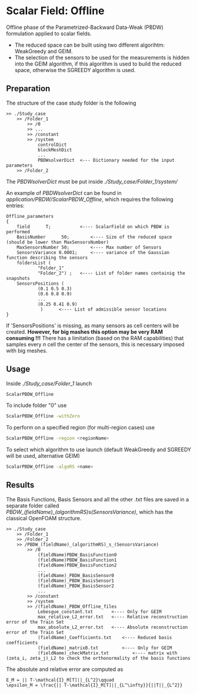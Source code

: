 # Scalar Field: Offline 

Offline phase of the Parametrized-Backward Data-Weak (PBDW) formulation applied to scalar fields.

- The reduced space can be built using two different algorihtm: WeakGreedy and GEIM.
- The selection of the sensors to be used for the measurements is hidden into the GEIM algorithm, if this algorithm is used to build the reduced space, otherwise the SGREEDY algorithm is used.

## Preparation

The structure of the case study folder is the following

```
>> ./Study_case
	>> /Folder_1
		>> /0
		>> ...
		>> /constant
		>> /system
			controlDict
			blockMeshDict
			...
			PBDWsolverDict  <--- Dictionary needed for the input parameters				
	>> /Folder_2
```

The *PBDWsolverDict* must be put inside *./Study_case/Folder_1/system/*

An example of *PBDWsolverDict* can be found in *application/PBDW/ScalarPBDW_Offline*, which requires the following entries:
```
Offline_parameters
{
	field      T; 			<---- ScalarField on which PBDW is performed
	BasisNumber      50;		<---- Size of the reduced space (should be lower than MaxSensorsNumber)
	MaxSensorsNumber 50;		<---- Max number of Sensors
	SensorsVariance 0.0001;		<---- variance of the Gaussian function describing the sensors
	foldersList (
			"Folder_1"
			"Folder_2") ;	<---- List of folder names containig the snapshots
	SensorsPositions ( 
			(0.1 0.5 0.3)
			(0.6 0.8 0.9)
			...
			(0.25 0.41 0.9) 
			 )		<---- List of admissible sensor locations		
} 
```

If 'SensorsPositions' is missing, as many sensors as cell centers will be created.
**However, for big mashes this option may be very RAM consuming !!!**
There has a limitation (based on the RAM capabilities) that samples every $n$ cell the center of the sensors, this is necessary imposed with big meshes.
	
## Usage

Inside *./Study_case/Folder_1* launch 
```bash
ScalarPBDW_Offline
```
To include folder "0" use 
```bash
ScalarPBDW_Offline -withZero
```
To perform on a specified region (for multi-region cases) use 
```bash
ScalarPBDW_Offline -region <regionName>
```
To select which algorithm to use launch (default WeakGreedy and SGREEDY will be used, alternative GEIM)
```bash
ScalarPBDW_Offline -algoRS <name>
````

## Results

The Basis Functions, Basis Sensors and all the other .txt files are saved in a separate folder called *PBDW_(fieldName)_(algorithmRS)_s_(SensorsVariance)*, which has the classical OpenFOAM structure.

```
>> ./Study_case
	>> /Folder_1
	>> /Folder_2
	>> /PBDW_(fieldName)_(algorithmRS)_s_(SensorsVariance)
		>> /0
			(fieldName)PBDW_BasisFunction0
			(fieldName)PBDW_BasisFunction1
			(fieldName)PBDW_BasisFunction2
			...
			(fieldName)_PBDW_BasisSensor0
			(fieldName)_PBDW_BasisSensor1
			(fieldName)_PBDW_BasisSensor2
			...	
		>> /constant
		>> /system
		>> /(fieldName)_PBDW_Offline_files
			Lebesgue_constant.txt		<---- Only for GEIM
			max_relative_L2_error.txt	<---- Relative reconstruction error of the Train Set
			max_absolute_L2_error.txt	<---- Absolute reconstruction error of the Train Set
			(fieldName)_Coefficients.txt	<---- Reduced basis coefficients
			(fieldName)_matrixB.txt			<---- Only for GEIM
			(fieldName)_checkMatrix.txt			<---- matrix with (zeta_i, zeta_j)_L2 to check the orthonormality of the basis functions
```

The absolute and relative error are computed as
```{math}
E_M = || T-\mathcal{I}_M[T]||_{L^2}\qquad 
\epsilon_M = \frac{|| T-\mathcal{I}_M[T]||_{L^\infty}}{||T||_{L^2}}
```